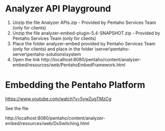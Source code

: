 # Analyzer API Playground

1. Unzip the file Analyzer APIs.zip - Provided by Pentaho Services Team (only for clients)
2. Unzip the file analyzer-embed-plugin-5.4-SNAPSHOT.zip - Provided by Pentaho Services Team (only for clients)
3. Place the folder analyzer-embed provided by Pentaho Services Team (only for clients) and place in the folder \server\pentaho-server\pentaho-solutions\system
4. Open the link http://localhost:8080/pentaho/content/analyzer-embed/resources/web/PentahoEmbedFramework.html

# Embedding the Pentaho Platform
https://www.youtube.com/watch?v=5ywZugTMzCg

See the file

http://localhost:8080/pentaho/content/analyzer-embed/resources/web/DsSwitching.html

